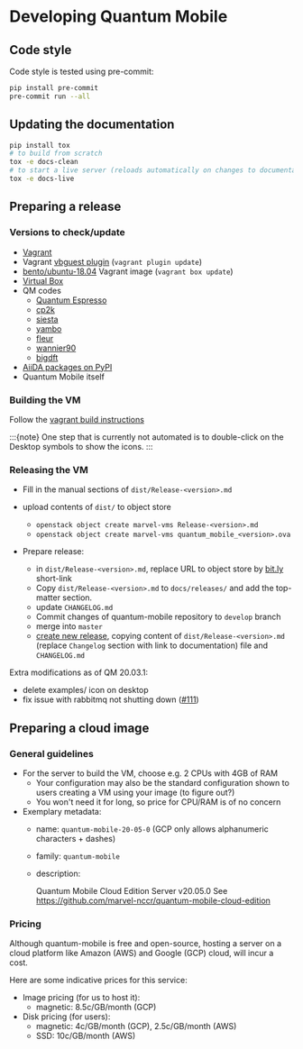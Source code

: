# Developing Quantum Mobile

## Code style

Code style is tested using pre-commit:

```bash
pip install pre-commit
pre-commit run --all
```

## Updating the documentation

```bash
pip install tox
# to build from scratch
tox -e docs-clean
# to start a live server (reloads automatically on changes to documentation)
tox -e docs-live
```

## Preparing a release

### Versions to check/update

* [Vagrant](https://www.vagrantup.com/downloads.html)
* Vagrant [vbguest plugin](https://github.com/dotless-de/vagrant-vbguest) (`vagrant plugin update`)
* [bento/ubuntu-18.04](https://app.vagrantup.com/bento/boxes/ubuntu-18.04) Vagrant image (`vagrant box update`)
* [Virtual Box](https://www.virtualbox.org/wiki/Downloads)
* QM codes
  * [Quantum Espresso](https://gitlab.com/QEF/q-e/tags)
  * [cp2k](https://github.com/cp2k/cp2k/releases)
  * [siesta](https://gitlab.com/siesta-project/siesta/-/releases)
  * [yambo](https://github.com/yambo-code/yambo/wiki/Releases-(tar.gz-format))
  * [fleur](https://www.flapw.de/master/downloads/)
  * [wannier90](https://github.com/wannier-developers/wannier90/releases)
  * [bigdft](https://gitlab.com/l_sim/bigdft-suite/-/releases)
* [AiiDA packages on PyPI](https://pypi.org/search/?q=aiida&o=-created)
* Quantum Mobile itself

### Building the VM

Follow the [vagrant build instructions](../developers/build-vagrant.md)

:::{note}
One step that is currently not automated is to double-click on the Desktop symbols to show the icons.
:::

### Releasing the VM

* Fill in the manual sections of `dist/Release-<version>.md`
* upload contents of `dist/` to object store
  * `openstack object create marvel-vms Release-<version>.md`
  * `openstack object create marvel-vms quantum_mobile_<version>.ova`

* Prepare release:
  * in `dist/Release-<version>.md`, replace URL to object store by [bit.ly](https://bitly.com/) short-link
  * Copy `dist/Release-<version>.md` to `docs/releases/` and add the top-matter section.
  * update `CHANGELOG.md`
  * Commit changes of quantum-mobile repository to `develop` branch
  * merge into `master`
  * [create new release](https://github.com/marvel-nccr/quantum-mobile/releases/new), copying content of `dist/Release-<version>.md` (replace `Changelog` section with link to documentation) file and `CHANGELOG.md`

Extra modifications as of QM 20.03.1:

* delete examples/ icon on desktop
* fix issue with rabbitmq not shutting down ([#111](https://github.com/marvel-nccr/quantum-mobile/issues/111))

## Preparing a cloud image

### General guidelines

* For the server to build the VM, choose e.g. 2 CPUs with 4GB of RAM
  * Your configuration may also be the standard configuration shown to users creating a VM using your image (to figure out?)
  * You won't need it for long, so price for CPU/RAM is of no concern
* Exemplary metadata:
  * name: `quantum-mobile-20-05-0`  (GCP only allows alphanumeric characters + dashes)
  * family: `quantum-mobile`
  * description:

      Quantum Mobile Cloud Edition Server v20.05.0
      See https://github.com/marvel-nccr/quantum-mobile-cloud-edition

### Pricing

Although quantum-mobile is free and open-source, hosting a server on a cloud platform like Amazon (AWS) and Google (GCP) cloud, will incur a cost.

Here are some indicative prices for this service:

* Image pricing (for us to host it):
  * magnetic: 8.5c/GB/month (GCP)
* Disk pricing (for users):
  * magnetic: 4c/GB/month (GCP), 2.5c/GB/month (AWS)
  * SSD: 10c/GB/month (AWS)

